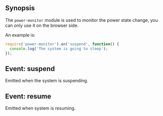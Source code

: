 ## Synopsis

The `power-monitor` module is used to monitor the power state change, you can only use it on the browser side.

An example is:

```javascript
require('power-monitor').on('suspend', function() {
  console.log('The system is going to sleep');
});
```

## Event: suspend

Emitted when the system is suspending.

## Event: resume

Emitted when system is resuming.